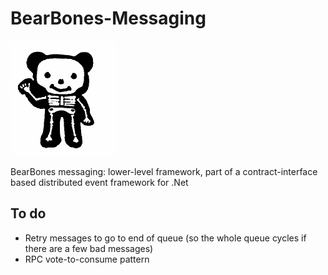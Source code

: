 BearBones-Messaging
===================

<img src="https://github.com/i-e-b/BearBones-Messaging/raw/master/bonebear.png" width="169" height="184"/>

BearBones messaging: lower-level framework, part of a contract-interface based distributed event framework for .Net


To do
--------------

* Retry messages to go to end of queue (so the whole queue cycles if there are a few bad messages)
* RPC vote-to-consume pattern
